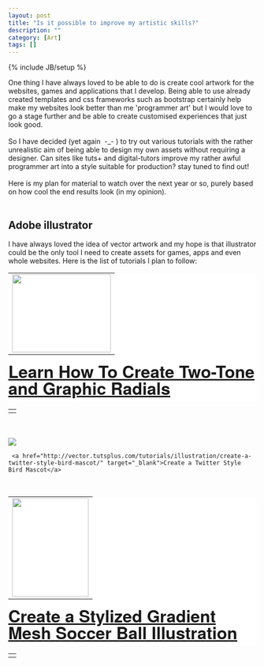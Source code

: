 ```yaml
---
layout: post
title: "Is it possible to improve my artistic skills?"
description: ""
category: [Art]
tags: []
---
```

{% include JB/setup %}

<div class="article-content entry-content" itemprop="articleBody">One thing I have always loved to be able to do is create cool artwork for the websites, games and applications that I develop. Being able to use already created templates and css frameworks such as bootstrap certainly help make my websites look better than me 'programmer art' but I would love to go a stage further and be able to create customised experiences that just look good.<br>
<br>
So I have decided (yet again &nbsp;-_- ) to try out various tutorials with the rather unrealistic aim of being able to design my own assets without requiring a designer. Can sites like tuts+ and digital-tutors improve my rather awful programmer art into a style suitable for production? stay tuned to find out!<br>
<br>
Here is my plan for material to watch over the next year or so, purely based on how cool the end results look (in my opinion).<br>
<br>
<h2>Adobe illustrator</h2>
I have always loved the idea of vector artwork and my hope is that illustrator could be the only tool I need to create assets for games, apps and even whole websites. Here is the list of tutorials I plan to follow:<br>
<table cellpadding="0" cellspacing="0" class="tr-caption-container" style="float: left; margin-right: 1em; text-align: left;"><tbody>
<tr><td style="text-align: center;"><a href="http://dsmy2muqb7t4m.cloudfront.net/tuts/24_Radial_Graphics/2008radialfin.jpg" imageanchor="1" style="clear: left; margin-bottom: 1em; margin-left: auto; margin-right: auto;"><img alt="" border="0" height="158" title="Learn How To Create Two-Tone and Graphic Radials" width="200" src="http://dsmy2muqb7t4m.cloudfront.net/tuts/24_Radial_Graphics/2008radialfin.jpg" class="" style="display: inline-block;"></a></td></tr>
</tbody></table>
<br>
<h1 class="post_title" style="background-color: white; border: 0px; color: #1b1e1f; font-family: 'Helvetica Neue', Arial, sans-serif; font-size: 34px; line-height: 1em; margin: 0px; outline: 0px; padding: 0px 0px 10px; text-shadow: rgb(255, 255, 255) 0px 1px 0px; vertical-align: baseline;">
<a href="http://vector.tutsplus.com/tutorials/designing/learn-how-to-create-two-tone-and-graphic-radials/" target="_blank">Learn How To Create Two-Tone and Graphic Radials</a></h1>
<table cellpadding="0" cellspacing="0" class="tr-caption-container" style="float: left; margin-right: 1em; text-align: left;"><tbody>
<tr><td class="tr-caption" style="text-align: center;"></td></tr>
</tbody></table>
<br>
<div class="separator" style="clear: both; text-align: center;">
<br></div>
<br>
<div class="ali_table">
<div class="ali_table_image">
<img border="0" src="http://dsmy2muqb7t4m.cloudfront.net/tuts/29_Tweet_Bird/twitter_final.jpg" class="" style="display: inline-block;">
  </div>
<div class="ali_table_caption">

     <a href="http://vector.tutsplus.com/tutorials/illustration/create-a-twitter-style-bird-mascot/" target="_blank">Create a Twitter Style Bird Mascot</a>
</div>
</div>
<br>
<div class="separator" style="clear: both; text-align: center;">
</div>
<div>
<table cellpadding="0" cellspacing="0" class="tr-caption-container" style="float: left; margin-right: 1em; text-align: left;"><tbody>
<tr><td style="text-align: center;"><a href="http://dsmy2muqb7t4m.cloudfront.net/tuts/19_Soccer%20Swoosh/final_soccerball.jpg" imageanchor="1" style="clear: left; margin-bottom: 1em; margin-left: auto; margin-right: auto;"><img border="0" height="200" width="155" src="http://dsmy2muqb7t4m.cloudfront.net/tuts/19_Soccer%20Swoosh/final_soccerball.jpg" class="" style="display: inline-block;"></a></td></tr>
</tbody></table>
<br>
<h1 class="post_title" style="background-color: white; border: 0px; color: #1b1e1f; font-family: 'Helvetica Neue', Arial, sans-serif; font-size: 34px; line-height: 1em; margin: 0px; outline: 0px; padding: 0px 0px 10px; text-shadow: rgb(255, 255, 255) 0px 1px 0px; vertical-align: baseline;">
<a href="http://vector.tutsplus.com/tutorials/illustration/create-a-stylized-gradient-mesh-soccer-ball-illustration/" target="_blank">Create a Stylized Gradient Mesh Soccer Ball Illustration</a></h1>
</div>
<div>
<table cellpadding="0" cellspacing="0" class="tr-caption-container" style="float: left; margin-right: 1em; text-align: left;"><tbody>
<tr><td class="tr-caption" style="text-align: center;"></td></tr>
</tbody>
</table>
</div>
<div class="separator" style="clear: both; text-align: center;">
<br></div>
<div style="text-align: left;">
</div>
</div>